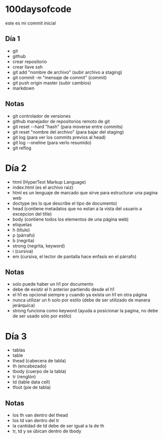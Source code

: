 # 100daysofcode

este es mi commit inicial

## Día 1

- git
- github
- crear repositorio
- crear llave ssh
- git add "nombre de archivo" (subir archivo a staging)
- git commit -m "mensaje de commit" (commit)
- git push origin master (subir cambios)
- markdown

## Notas

- git controlador de versiones
- github manejador de repositorios remoto de git
- git reset --hard "hash" (para moverse entre commits)
- git reset "nombre del archivo" (para bajar del staging)
- git log (para ver los commits previos al head)
- git log --oneline (para verlo resumido)
- git reflog

# Día 2

- html (HyperText Markup Language)
- index.html (es el archivo raiz)
- html es un lenguaje de marcado que sirve para estructurar una pagina web
- doctype (es lo que describe el tipo de documento)
- head (contiene metadatos que no estan a la vista del usuario a excepcion del title)
- body (contiene todos los elementos de una página web)
- etiquetas
- h (título)
- p (párrafo)
- b (negrita)
- strong (negrita, keyword)
- i (cursiva)
- em (cursiva, el lector de pantalla hace enfasís en el párrafo)

## Notas

- solo puede haber un h1 por documento
- debe de existir el h anterior partiendo desde el h1
- el h1 es opcional siempre y cuando ya exista un h1 en otra página
- nunca utilizar un h solo por estilo (debe de ser utilizado de manera jerárquica)
- strong funciona como keyword (ayuda a posicionar la pagina, no debe de ser usado sólo por estilo)

# Día 3

- tablas
- table
- thead (cabecera de tabla)
- th (encabezado)
- tbody (cuerpo de la tabla)
- tr (renglón)
- td (table data cell)
- tfoot (pie de tabla)

## Notas

- los th van dentro del thead
- los td van dentro del tr
- la cantidad de td debe de ser igual a la de th
- tr, td y se úbican dentro de tbody
